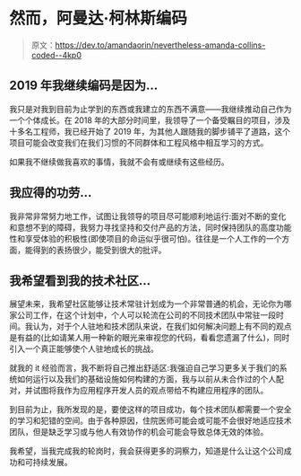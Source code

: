 # 然而，阿曼达·柯林斯编码

> 原文：<https://dev.to/amandaorin/nevertheless-amanda-collins-coded--4kp0>

## 2019 年我继续编码是因为...

我只是对我到目前为止学到的东西或我建立的东西不满意——我继续推动自己作为一个个体成长。在 2018 年的大部分时间里，我领导了一个备受瞩目的项目，涉及十多名工程师，我已经开始了 2019 年，为其他人跟随我的脚步铺平了道路，这个项目可能会改变我们在我们习惯的不同群体和工程风格中相互学习的方式。

如果我不继续做我喜欢的事情，我就不会有或继续有这些经历。

## 我应得的功劳...

我非常非常努力地工作，试图让我领导的项目尽可能顺利地运行:面对不断的变化和意想不到的障碍，我努力寻找坚持和交付产品的方法，同时保持团队的高度功能性和享受体验的积极性(即使项目的命运似乎很可怕)。往往是一个人工作的一个方面，能得到的表扬很少，能受到很大的批评。

## 我希望看到我的技术社区...

展望未来，我希望社区能够让技术常驻计划成为一个非常普通的机会，无论你为哪家公司工作，在这个计划中，个人可以轮流在公司的不同技术团队中常驻一段时间。我认为，对于个人驻地和技术团队来说，在我们如何解决问题上有不同的观点是有益的(比如请某人用一种新的眼光来审视您的代码，看看您遗漏了什么)，同时引入一个真正能够使个人驻地成长的挑战。

就我的 it 经验而言，我不断将自己推出舒适区:我强迫自己学习更多关于我们的系统如何运行以及我们的基础设施如何构建的方面，我与以前从未合作过的个人配对，并试图将我作为应用程序开发人员的观点带给不构建应用程序的团队。

到目前为止，我所发现的是，要使这样的项目成功，每个技术团队都需要一个安全的学习和犯错的空间。由于各种原因，住院医师可能会或可能不会很好地适应技术团队，但是缺乏学习或与他人有效协作的机会可能会导致总体无效的体验。

我希望，当我完成我的轮岗时，我会获得更多的洞察力，知道是什么让这个公司成功和可持续发展。